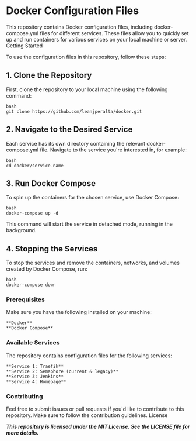 # Docker Configuration Files

This repository contains Docker configuration files, including docker-compose.yml files for different services. These files allow you to quickly set up and run containers for various services on your local machine or server.
Getting Started

To use the configuration files in this repository, follow these steps:

## 1. Clone the Repository

First, clone the repository to your local machine using the following command:

```
bash
git clone https://github.com/leanjperalta/docker.git
```

## 2. Navigate to the Desired Service

Each service has its own directory containing the relevant docker-compose.yml file. Navigate to the service you're interested in, for example:

```
bash
cd docker/service-name
```

## 3. Run Docker Compose

To spin up the containers for the chosen service, use Docker Compose:

```
bash
docker-compose up -d
```

This command will start the service in detached mode, running in the background.

## 4. Stopping the Services

To stop the services and remove the containers, networks, and volumes created by Docker Compose, run:

```
bash
docker-compose down
```

### Prerequisites

Make sure you have the following installed on your machine:

    **Docker**
    **Docker Compose**

### Available Services

The repository contains configuration files for the following services:

    **Service 1: Traefik**
    **Service 2: Semaphore (current & legacy)**
    **Service 3: Jenkins**
    **Service 4: Homepage**

### Contributing

Feel free to submit issues or pull requests if you'd like to contribute to this repository. Make sure to follow the contribution guidelines.
License

***This repository is licensed under the MIT License. See the LICENSE file for more details.***
